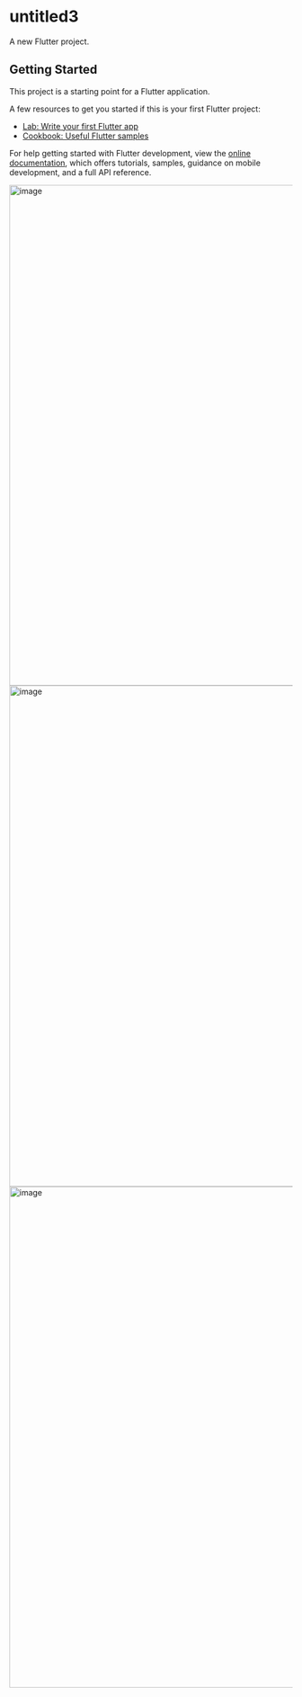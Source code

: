 # untitled3

A new Flutter project.

## Getting Started

This project is a starting point for a Flutter application.

A few resources to get you started if this is your first Flutter project:

- [Lab: Write your first Flutter app](https://docs.flutter.dev/get-started/codelab)
- [Cookbook: Useful Flutter samples](https://docs.flutter.dev/cookbook)

For help getting started with Flutter development, view the
[online documentation](https://docs.flutter.dev/), which offers tutorials,
samples, guidance on mobile development, and a full API reference.

<img width="638" height="891" alt="image" src="https://github.com/user-attachments/assets/83d171fc-8bb6-492d-b230-5147053c1aa8" />
<img width="576" height="892" alt="image" src="https://github.com/user-attachments/assets/f780441b-31da-45a3-b25a-4952733c2ffd" />
<img width="533" height="892" alt="image" src="https://github.com/user-attachments/assets/d5ccd2e0-dc02-44ac-a56d-735987ca14ab" />


